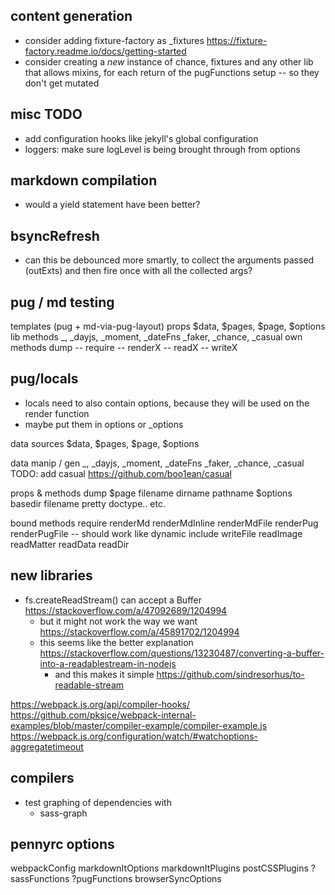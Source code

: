 ## content generation

- consider adding fixture-factory as _fixtures
  https://fixture-factory.readme.io/docs/getting-started
- consider creating a *new* instance of chance, fixtures and any other lib that allows mixins, for each return of the pugFunctions setup -- so they don't get mutated

## misc TODO

- add configuration hooks like jekyll's global configuration
- loggers: make sure logLevel is being brought through from options

## markdown compilation
- would a yield statement have been better?

## bsyncRefresh
- can this be debounced more smartly, to collect the arguments passed (outExts) and then fire once with all the collected args?

## pug / md testing

templates (pug + md-via-pug-layout)
  props
    $data, $pages, $page, $options
  lib methods
    _, _dayjs, _moment, _dateFns
    _faker, _chance, _casual
  own methods
    dump
    --
    require
    --
    renderX
    --
    readX
    --
    writeX

## pug/locals

- locals need to also contain options, because they will be used on the render function
- maybe put them in options or _options

data sources
  $data, $pages, $page, $options

data manip / gen
  _, _dayjs, _moment, _dateFns
  _faker, _chance, _casual
  TODO: add casual https://github.com/boo1ean/casual

props & methods
  dump
  $page
    filename
    dirname
    pathname
  $options
    basedir
    filename
    pretty
    doctype.. etc.

bound methods
  require
  renderMd
  renderMdInline
  renderMdFile
  renderPug
  renderPugFile -- should work like dynamic include
  writeFile
  readImage
  readMatter
  readData
  readDir


## new libraries

- fs.createReadStream() can accept a Buffer https://stackoverflow.com/a/47092689/1204994
  - but it might not work the way we want https://stackoverflow.com/a/45891702/1204994
  - this seems like the better explanation https://stackoverflow.com/questions/13230487/converting-a-buffer-into-a-readablestream-in-nodejs
    - and this makes it simple https://github.com/sindresorhus/to-readable-stream


https://webpack.js.org/api/compiler-hooks/
https://github.com/pksjce/webpack-internal-examples/blob/master/compiler-example/compiler-example.js
https://webpack.js.org/configuration/watch/#watchoptions-aggregatetimeout

## compilers

- test graphing of dependencies with
  - sass-graph

## pennyrc options

webpackConfig
markdownItOptions
markdownItPlugins
postCSSPlugins
?sassFunctions
?pugFunctions
browserSyncOptions

